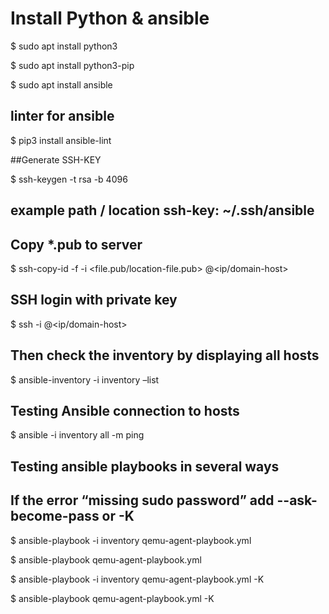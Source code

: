# Install Python & ansible

$ sudo apt install python3

$ sudo apt install python3-pip

$ sudo apt install ansible

## linter for ansible
$ pip3 install ansible-lint 

##Generate SSH-KEY

$ ssh-keygen -t rsa -b 4096

## example path / location ssh-key: ~/.ssh/ansible

## Copy *.pub to server

$ ssh-copy-id -f -i <file.pub/location-file.pub> <user>@<ip/domain-host>

## SSH login with private key

$ ssh -i <private-key> <user>@<ip/domain-host>

## Then check the inventory by displaying all hosts

$ ansible-inventory -i inventory –list

## Testing Ansible connection to hosts

$ ansible -i inventory all -m ping

## Testing ansible playbooks in several ways

## If the error “missing sudo password” add --ask-become-pass or -K

$ ansible-playbook -i inventory qemu-agent-playbook.yml

$ ansible-playbook qemu-agent-playbook.yml

$ ansible-playbook -i inventory qemu-agent-playbook.yml -K

$ ansible-playbook qemu-agent-playbook.yml -K

